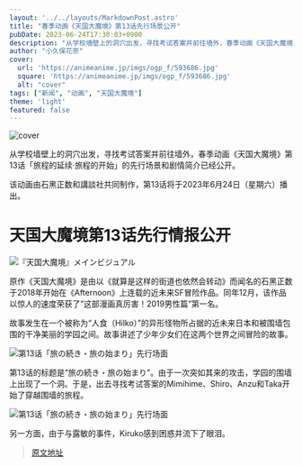 ```yaml
---
layout: '../../layouts/MarkdownPost.astro'
title: "春季动画《天国大魔境》第13话先行场景公开"
pubDate: 2023-06-24T17:30:03+0900
description: "从学校墙壁上的洞穴出发，寻找考试答案并前往墙外，春季动画《天国大魔境》第13话「旅程的延续·旅程的开始」的先行场景和剧情简介已经公开。"
author: "小久保花奈"
cover:
  url: 'https://animeanime.jp/imgs/ogp_f/593686.jpg'
  square: 'https://animeanime.jp/imgs/ogp_f/593686.jpg'
  alt: "cover"
tags: ["新闻", "动画", "天国大魔境"]
theme: 'light'
featured: false
---
```


![cover](https://animeanime.jp/imgs/ogp_f/593686.jpg)

从学校墙壁上的洞穴出发，寻找考试答案并前往墙外，春季动画《天国大魔境》第13话「旅程的延续·旅程的开始」的先行场景和剧情简介已经公开。

该动画由石黑正数和講談社共同制作，第13话将于2023年6月24日（星期六）播出。

# 天国大魔境第13话先行情报公开

![『天国大魔境』メインビジュアル](https://animeanime.jp/imgs/zoom/593692.jpg)

原作《天国大魔境》是由以《就算是这样的街道也依然会转动》而闻名的石黑正数于2018年开始在《Afternoon》上连载的近未来SF冒险作品。同年12月，该作品以惊人的速度荣获了“这部漫画真厉害！2019男性篇”第一名。

故事发生在一个被称为“人食（Hilko）”的异形怪物所占据的近未来日本和被围墙包围的干净美丽的学园之间。故事讲述了少年少女们在这两个世界之间冒险的故事。

![第13话「旅の続き・旅の始まり」先行场面](https://animeanime.jp/imgs/zoom/593689.jpg)

第13话的标题是“旅の続き・旅の始まり”。由于一次突如其来的攻击，学园的围墙上出现了一个洞。于是，出去寻找考试答案的Mimihime、Shiro、Anzu和Taka开始了穿越围墙的旅程。

![第13话「旅の続き・旅の始まり」先行场面](https://animeanime.jp/imgs/zoom/593688.jpg)

另一方面，由于与露敏的事件，Kiruko感到困惑并流下了眼泪。

>[原文地址](https://animeanime.jp/article/2023/06/24/78147.html)  